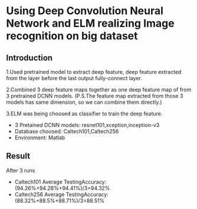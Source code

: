 # Using Deep Convolution Neural Network and ELM realizing Image recognition on big dataset 
## Introduction
1.Used pretrained model to extract deep feature, deep feature extracted from the layer before the last output fully-connect layer.

2.Combined 3 deep feature maps together as one deep feature map of from 3 pretrained DCNN models. (P.S.The feature map extracted from those 3 models has same dimension, so we can combine them directly.)

3.ELM was being choosed as classifier to train the deep feature.

- 3 Pretained DCNN models: resnet101,xception,inception-v3
- Database choosed: Caltech101,Caltech256
- Environment: Matlab

## Result
After 3 runs

- Caltech101 Average TestingAccuracy: (94.26%+94.28%+94.41%)/3=94.32%
- Caltech256 Average TestingAccuracy: (88.32%+88.5%+88.71%)/3=88.51%
